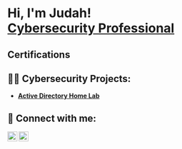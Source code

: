 <h1>Hi, I'm Judah! <br/> <a href="https://www.linkedin.com/in/judahmoskowitz/">Cybersecurity Professional</a>

  <h2> Certifications </h2>
  
  
  <h2>👨‍💻 Cybersecurity Projects:</h2>

- <b>[Active Directory Home Lab](https://github.com/joshmadakor1/Algorithms-Practice) </b>

<h2> 🤳 Connect with me:</h2>

[<img align="left" alt="JudahMoskowitz| LinkedIn" width="22px" src="https://cdn.jsdelivr.net/npm/simple-icons@v3/icons/linkedin.svg" />][linkedin]

[linkedin]: https://www.linkedin.com/in/judahmoskowitz



[<img align="left" alt="JudahMoskowitz| Gmail" width="22px" src="https://upload.wikimedia.org/wikipedia/commons/7/7e/Gmail_icon_%282020%29.svg" />][Gmail]

[Gmail]: mailto:judah.moskowitz@gmail.com?subject=[GitHub]%20Source%20Han%20Sans
